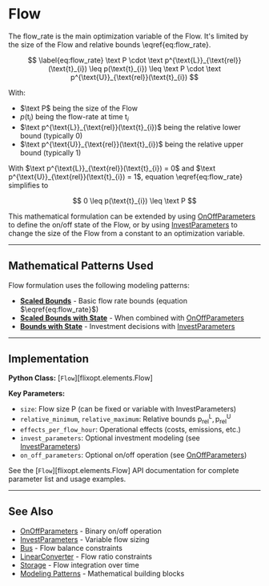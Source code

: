 # Flow

The flow_rate is the main optimization variable of the Flow. It's limited by the size of the Flow and relative bounds \eqref{eq:flow_rate}.

$$ \label{eq:flow_rate}
    \text P \cdot \text p^{\text{L}}_{\text{rel}}(\text{t}_{i})
    \leq p(\text{t}_{i}) \leq
    \text P \cdot \text p^{\text{U}}_{\text{rel}}(\text{t}_{i})
$$

With:

- $\text P$ being the size of the Flow
- $p(\text{t}_{i})$ being the flow-rate at time $\text{t}_{i}$
- $\text p^{\text{L}}_{\text{rel}}(\text{t}_{i})$ being the relative lower bound (typically 0)
- $\text p^{\text{U}}_{\text{rel}}(\text{t}_{i})$ being the relative upper bound (typically 1)

With $\text p^{\text{L}}_{\text{rel}}(\text{t}_{i}) = 0$ and $\text p^{\text{U}}_{\text{rel}}(\text{t}_{i}) = 1$,
equation \eqref{eq:flow_rate} simplifies to

$$
    0 \leq p(\text{t}_{i}) \leq \text P
$$


This mathematical formulation can be extended by using [OnOffParameters](../features/OnOffParameters.md)
to define the on/off state of the Flow, or by using [InvestParameters](../features/InvestParameters.md)
to change the size of the Flow from a constant to an optimization variable.

---

## Mathematical Patterns Used

Flow formulation uses the following modeling patterns:

- **[Scaled Bounds](../modeling-patterns/bounds-and-states.md#scaled-bounds)** - Basic flow rate bounds (equation $\eqref{eq:flow_rate}$)
- **[Scaled Bounds with State](../modeling-patterns/bounds-and-states.md#scaled-bounds-with-state)** - When combined with [OnOffParameters](../features/OnOffParameters.md)
- **[Bounds with State](../modeling-patterns/bounds-and-states.md#bounds-with-state)** - Investment decisions with [InvestParameters](../features/InvestParameters.md)

---

## Implementation

**Python Class:** [`Flow`][flixopt.elements.Flow]

**Key Parameters:**
- `size`: Flow size $\text{P}$ (can be fixed or variable with InvestParameters)
- `relative_minimum`, `relative_maximum`: Relative bounds $\text{p}^{\text{L}}_{\text{rel}}, \text{p}^{\text{U}}_{\text{rel}}$
- `effects_per_flow_hour`: Operational effects (costs, emissions, etc.)
- `invest_parameters`: Optional investment modeling (see [InvestParameters](../features/InvestParameters.md))
- `on_off_parameters`: Optional on/off operation (see [OnOffParameters](../features/OnOffParameters.md))

See the [`Flow`][flixopt.elements.Flow] API documentation for complete parameter list and usage examples.

---

## See Also

- [OnOffParameters](../features/OnOffParameters.md) - Binary on/off operation
- [InvestParameters](../features/InvestParameters.md) - Variable flow sizing
- [Bus](../elements/Bus.md) - Flow balance constraints
- [LinearConverter](../elements/LinearConverter.md) - Flow ratio constraints
- [Storage](../elements/Storage.md) - Flow integration over time
- [Modeling Patterns](../modeling-patterns/index.md) - Mathematical building blocks
